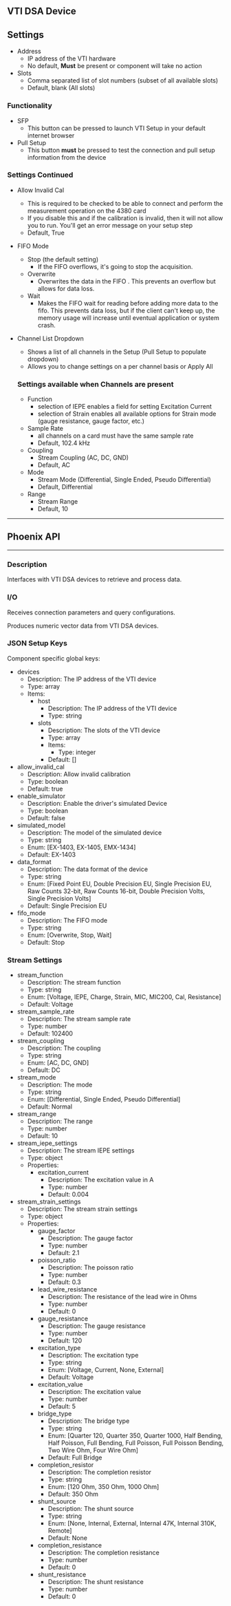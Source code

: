 ## VTI DSA Device
## Settings

- Address
  - IP address of the VTI hardware
  - No default, **Must** be present or component will take no action
- Slots
  - Comma separated list of slot numbers (subset of all available slots)
  - Default, blank (All slots)

### Functionality

- SFP
  - This button can be pressed to launch VTI Setup in your default internet browser
- Pull Setup
  - This button **must** be pressed to test the connection and pull setup information from the device

### Settings Continued

- Allow Invalid Cal
  - This is required to be checked to be able to connect and perform the measurement operation on the 4380 card
  - If you disable this and if the calibration is invalid, then it will not allow you to run. You'll get an error message on your setup step
  - Default, True
- FIFO Mode
  - Stop (the default setting)
    * If the FIFO overflows, it's going to stop the acquisition.
  - Overwrite
    * Overwrites the data in the FIFO . This prevents an overflow but allows for data loss.
  - Wait
    * Makes the FIFO wait for reading before adding more data to the fifo. This prevents data loss, but if the client can't keep up, the memory usage will increase until eventual application or system crash.
-   Channel List Dropdown

    * Shows a list of all channels in the Setup (Pull Setup to populate dropdown)
    * Allows you to change settings on a per channel basis or Apply All

    ### Settings available when Channels are present

    * Function
      * selection of IEPE enables a field for setting Excitation Current
      * selection of Strain enables all available options for Strain mode (gauge resistance, gauge factor, etc.)
    * Sample Rate
      * all channels on a card must have the same sample rate
      * Default, 102.4 kHz
    * Coupling
      * Stream Coupling (AC, DC, GND)
      * Default, AC
    * Mode
      * Stream Mode (Differential, Single Ended, Pseudo Differential)
      * Default, Differential
    * Range
      * Stream Range
      * Default, 10

***

## Phoenix API

***

### Description

Interfaces with VTI DSA devices to retrieve and process data.

### I/O

Receives connection parameters and query configurations.

Produces numeric vector data from VTI DSA devices.

### JSON Setup Keys

Component specific global keys:

- devices
  - Description: The IP address of the VTI device
  - Type: array
  - Items:
    * host
      * Description: The IP address of the VTI device
      * Type: string
    * slots
      * Description: The slots of the VTI device
      * Type: array
      * Items:
        * Type: integer
      * Default: \[]
- allow\_invalid\_cal
  - Description: Allow invalid calibration
  - Type: boolean
  - Default: true
- enable\_simulator
  - Description: Enable the driver's simulated Device
  - Type: boolean
  - Default: false
- simulated\_model
  - Description: The model of the simulated device
  - Type: string
  - Enum: \[EX-1403, EX-1405, EMX-1434]
  - Default: EX-1403
- data\_format
  - Description: The data format of the device
  - Type: string
  - Enum: \[Fixed Point EU, Double Precision EU, Single Precision EU, Raw Counts 32-bit, Raw Counts 16-bit, Double Precision Volts, Single Precision Volts]
  - Default: Single Precision EU
- fifo\_mode
  - Description: The FIFO mode
  - Type: string
  - Enum: \[Overwrite, Stop, Wait]
  - Default: Stop

### Stream Settings

- stream\_function
  - Description: The stream function
  - Type: string
  - Enum: \[Voltage, IEPE, Charge, Strain, MIC, MIC200, Cal, Resistance]
  - Default: Voltage
- stream\_sample\_rate
  - Description: The stream sample rate
  - Type: number
  - Default: 102400
- stream\_coupling
  - Description: The coupling
  - Type: string
  - Enum: \[AC, DC, GND]
  - Default: DC
- stream\_mode
  - Description: The mode
  - Type: string
  - Enum: \[Differential, Single Ended, Pseudo Differential]
  - Default: Normal
- stream\_range
  - Description: The range
  - Type: number
  - Default: 10
- stream\_iepe\_settings
  - Description: The stream IEPE settings
  - Type: object
  - Properties:
    * excitation\_current
      * Description: The excitation value in A
      * Type: number
      * Default: 0.004
- stream\_strain\_settings
  - Description: The stream strain settings
  - Type: object
  - Properties:
    * gauge\_factor
      * Description: The gauge factor
      * Type: number
      * Default: 2.1
    * poisson\_ratio
      * Description: The poisson ratio
      * Type: number
      * Default: 0.3
    * lead\_wire\_resistance
      * Description: The resistance of the lead wire in Ohms
      * Type: number
      * Default: 0
    * gauge\_resistance
      * Description: The gauge resistance
      * Type: number
      * Default: 120
    * excitation\_type
      * Description: The excitation type
      * Type: string
      * Enum: \[Voltage, Current, None, External]
      * Default: Voltage
    * excitation\_value
      * Description: The excitation value
      * Type: number
      * Default: 5
    * bridge\_type
      * Description: The bridge type
      * Type: string
      * Enum: \[Quarter 120, Quarter 350, Quarter 1000, Half Bending, Half Poisson, Full Bending, Full Poisson, Full Poisson Bending, Two Wire Ohm, Four Wire Ohm]
      * Default: Full Bridge
    * completion\_resistor
      * Description: The completion resistor
      * Type: string
      * Enum: \[120 Ohm, 350 Ohm, 1000 Ohm]
      * Default: 350 Ohm
    * shunt\_source
      * Description: The shunt source
      * Type: string
      * Enum: \[None, Internal, External, Internal 47K, Internal 310K, Remote]
      * Default: None
    * completion\_resistance
      * Description: The completion resistance
      * Type: number
      * Default: 0
    * shunt\_resistance
      * Description: The shunt resistance
      * Type: number
      * Default: 0
